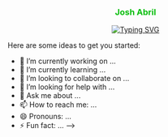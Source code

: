 <!-- markdownlint-disable MD033 MD041 -->
<p align="center">
  <h3 align="center" style="color: #0BBE0FFF;">Josh Abril</h3>
</p>

<p align="center">
  <a href="https://git.io/typing-svg">
    <img src="https://readme-typing-svg.demolab.com?font=Fira+Code&weight=600&pause=1000&color=0BBE0F&random=false&width=435&lines=Hi%2C+I'm+ABJosh+---%3E;I'm+an+aspiring+Web+Developer;Let's+help+one+another!" alt="Typing SVG">
  </a>
</p>
<!-- markdownlint-enable MD033 MD041 -->





Here are some ideas to get you started:

- 🔭 I’m currently working on ...
- 🌱 I’m currently learning ...
- 👯 I’m looking to collaborate on ...
- 🤔 I’m looking for help with ...
- 💬 Ask me about ...
- 📫 How to reach me: ...
- 😄 Pronouns: ...
- ⚡ Fun fact: ...
-->
